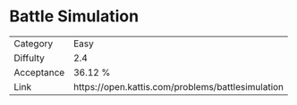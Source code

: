 # Battle Simulation

<table>
    <tr>
        <td>Category</td>
        <td>Easy</td>
    </tr>
    <tr>
        <td>Diffulty</td>
        <td>2.4</td>
    </tr>
    <tr>
        <td>Acceptance</td>
        <td>36.12 %</td>
    </tr>
    <tr>
        <td>Link</td>
        <td>https://open.kattis.com/problems/battlesimulation</td>
    </tr>
</table>